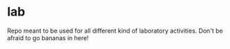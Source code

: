 # lab
Repo meant to be used for all different kind of laboratory activities. Don't be afraid to go bananas in here!
